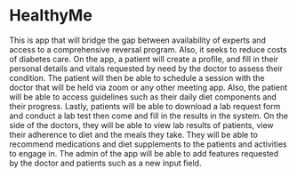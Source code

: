 # HealthyMe
This is app that will bridge the gap between availability of experts and access to a comprehensive reversal program. Also, it seeks to reduce costs of diabetes care. On the app, a patient will create a profile, and fill in their personal details and vitals requested by need by the doctor to assess their condition. The patient will then be able to schedule a session with the doctor that will be held via zoom or any other meeting app. Also, the patient will be able to access guidelines such as their daily diet components and their progress. Lastly, patients will be able to download a lab request form and conduct a lab test then come and fill in the results in the system. On the side of the doctors, they will be able to view lab results of patients, view their adherence to diet and the meals they take. They will be able to recommend medications and diet supplements to the patients and activities to engage in. The admin of the app will be able to add features requested by the doctor and patients such as a new input field.  
